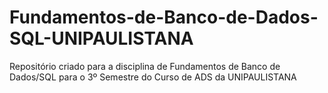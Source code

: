 # Fundamentos-de-Banco-de-Dados-SQL-UNIPAULISTANA
Repositório criado para a disciplina de Fundamentos de Banco de Dados/SQL para o 3º Semestre do Curso de ADS da UNIPAULISTANA
